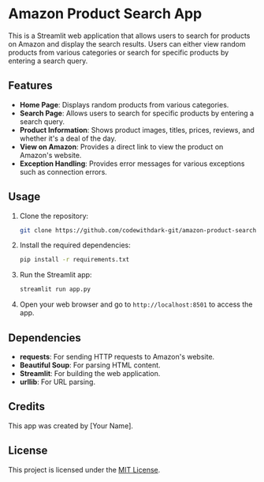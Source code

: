 
# Amazon Product Search App

This is a Streamlit web application that allows users to search for products on Amazon and display the search results. Users can either view random products from various categories or search for specific products by entering a search query.

## Features

- **Home Page**: Displays random products from various categories.
- **Search Page**: Allows users to search for specific products by entering a search query.
- **Product Information**: Shows product images, titles, prices, reviews, and whether it's a deal of the day.
- **View on Amazon**: Provides a direct link to view the product on Amazon's website.
- **Exception Handling**: Provides error messages for various exceptions such as connection errors.

## Usage

1. Clone the repository:

   ```bash
   git clone https://github.com/codewithdark-git/amazon-product-search.git
   ```

2. Install the required dependencies:

   ```bash
   pip install -r requirements.txt
   ```

3. Run the Streamlit app:

   ```bash
   streamlit run app.py
   ```

4. Open your web browser and go to `http://localhost:8501` to access the app.

## Dependencies

- **requests**: For sending HTTP requests to Amazon's website.
- **Beautiful Soup**: For parsing HTML content.
- **Streamlit**: For building the web application.
- **urllib**: For URL parsing.

## Credits

This app was created by [Your Name].

## License

This project is licensed under the [MIT License](LICENSE).
